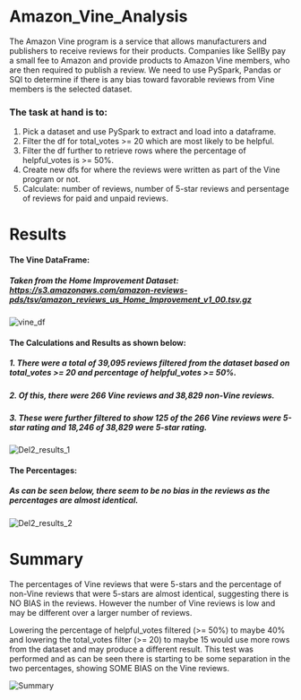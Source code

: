# Amazon_Vine_Analysis

The Amazon Vine program is a service that allows manufacturers and publishers to receive reviews for their products. Companies like SellBy pay a small fee to Amazon and provide products to Amazon Vine members, who are then required to publish a review.
We need to use PySpark, Pandas or SQl to determine if there is any bias toward favorable reviews from Vine members is the selected dataset.

### The task at hand is to:

1.	Pick a dataset and use PySpark to extract and load into a dataframe.
2.	Filter the df for total_votes >= 20 which are most likely to be helpful.
3.	Filter the df further to retrieve rows where the percentage of helpful_votes is >= 50%.
4.	 Create new dfs for where the reviews were written as part of the Vine program or not.
5.	Calculate: number of reviews, number of 5-star reviews and persentage of reviews for paid and unpaid reviews.

# Results

#### The Vine DataFrame:
##### Taken from the Home Improvement Dataset: https://s3.amazonaws.com/amazon-reviews-pds/tsv/amazon_reviews_us_Home_Improvement_v1_00.tsv.gz

![vine_df](https://user-images.githubusercontent.com/78666055/122581308-e982de00-d024-11eb-8556-ef23cbe98c0c.png)

#### The Calculations and Results as shown below:
##### 1. There were a total of 39,095 reviews filtered from the dataset based on total_votes >= 20 and percentage of helpful_votes >= 50%.
##### 2. Of this, there were 266 Vine reviews and 38,829 non-Vine reviews.
##### 3. These were further filtered to show 125 of the 266 Vine reviews were 5-star rating and 18,246 of 38,829 were 5-star rating.

![Del2_results_1](https://user-images.githubusercontent.com/78666055/122584169-0a006780-d028-11eb-9737-365b23e13131.png)

#### The Percentages:
##### As can be seen below, there seem to be no bias in the reviews as the percentages are almost identical.

![Del2_results_2](https://user-images.githubusercontent.com/78666055/122581256-db34c200-d024-11eb-93fe-7099b85d47e1.png)


# Summary

The percentages of Vine reviews that were 5-stars and the percentage of non-Vine reviews that were 5-stars are almost identical, suggesting there is NO BIAS in the reviews. However the number of Vine reviews is low and may be different over a larger number of reviews.

Lowering the percentage of helpful_votes filtered (>= 50%) to maybe 40% and lowering the total_votes filter (>= 20) to maybe 15 would use more rows from the dataset and may produce a different result.
This test was performed and as can be seen there is starting to be some separation in the two percentages, showing SOME BIAS on the Vine reviews.

![Summary](https://user-images.githubusercontent.com/78666055/122580909-79745800-d024-11eb-832f-f32407af72ac.png)

